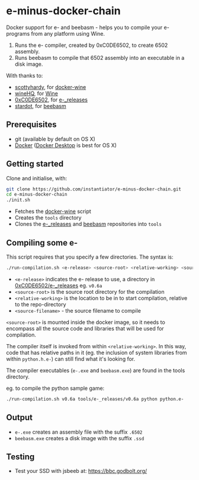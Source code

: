 # e-minus-docker-chain

Docker support for e- and beebasm - helps you to compile your e- programs from any platform using Wine.

1. Runs the e- compiler, created by 0xC0DE6502, to create 6502 assembly.
2. Runs beebasm to compile that 6502 assembly into an executable in a disk image.

With thanks to:

* [scottyhardy](https://github.com/scottyhardy), for [docker-wine](https://github.com/scottyhardy/docker-wine)
* [wineHQ](https://www.winehq.org/), for [Wine](https://www.winehq.org/)
* [0xC0DE6502](https://github.com/0xC0DE6502), for [e-_releases](https://github.com/0xC0DE6502/e-_releases)
* [stardot](https://github.com/stardot/beebasm), for [beebasm](https://github.com/stardot/beebasm)

## Prerequisites

* git (available by default on OS X)
* [Docker](https://www.docker.com/) ([Docker Desktop](https://www.docker.com/products/docker-desktop) is best for OS X)

## Getting started

Clone and initialise, with:

```bash
git clone https://github.com/instantiator/e-minus-docker-chain.git
cd e-minus-docker-chain
./init.sh
```

* Fetches the [docker-wine](https://raw.githubusercontent.com/scottyhardy/docker-wine/master/docker-wine) script
* Creates the `tools` directory
* Clones the [e-_releases](https://github.com/0xC0DE6502/e-_releases) and [beebasm](https://github.com/stardot/beebasm) repositories into `tools`

## Compiling some e-

This script requires that you specify a few directories. The syntax is:

```bash
./run-compilation.sh <e-release> <source-root> <relative-working> <source-filename>
```

* `<e-release>` indicates the e- release to use, a directory in [0xC0DE6502/e-_releases](https://github.com/0xC0DE6502/e-_releases) eg. `v0.6a`
* `<source-root>` is the source root directory for the compilation
* `<relative-working>` is the location to be in to start compilation, relative to the repo-directory
* `<source-filename>` - the source filename to compile

`<source-root>` is mounted inside the docker image, so it needs to encompass all the source code and libraries that will be used for compilation.

The compiler itself is invoked from within `<relative-working>`. In this way, code that has relative paths in it (eg. the inclusion of system libraries from within `python.h.e-`) can still find what it's looking for.

The compiler executables (`e-.exe` and `beebasm.exe`) are found in the tools directory.

eg. to compile the python sample game:

```bash
./run-compilation.sh v0.6a tools/e-_releases/v0.6a python python.e-
```

## Output

* `e-.exe` creates an assembly file with the suffix `.6502`
* `beebasm.exe` creates a disk image with the suffix `.ssd`

## Testing

* Test your SSD with jsbeeb at: https://bbc.godbolt.org/
